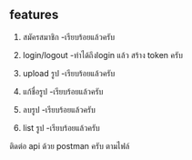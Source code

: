 ## features

1. สมัครสมาชิก
-เรียบร้อยแล้วครับ

1. login/logout
-ทำได้ถึงlogin แล้ว สร้าง token ครับ

1. upload รูป
-เรียบร้อยแล้วครับ

1. แก้ชื่อรูป
-เรียบร้อยแล้วครับ

1. ลบรูป
-เรียบร้อยแล้วครับ

1. list รูป
-เรียบร้อยแล้วครับ

ติดต่อ api ด้วย postman ครับ ตามไฟล์
